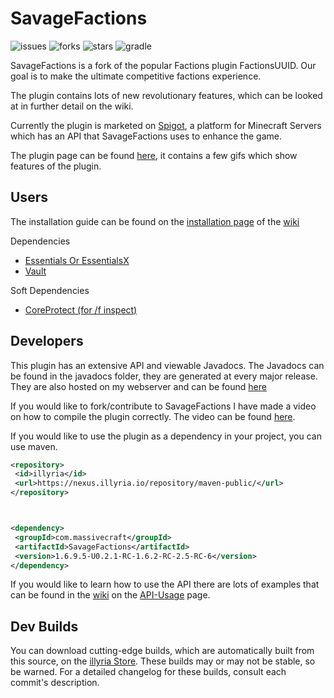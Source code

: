 # SavageFactions
![issues](https://img.shields.io/github/issues/illyria-io/illyriaFactions) ![forks](https://img.shields.io/github/forks/illyria-io/illyriaFactions) ![stars](https://img.shields.io/github/stars/illyria-io/illyriaFactions) ![gradle](https://img.shields.io/badge/build-gradle-brightgreen)

SavageFactions is a fork of the popular Factions plugin FactionsUUID. Our goal is to make the ultimate competitive factions experience.

The plugin contains lots of new revolutionary features, which can be looked at in further detail on the wiki.

Currently the plugin is marketed on [Spigot](https://www.spigotmc.org/forums/),  a platform for Minecraft Servers which has an API that SavageFactions uses to enhance the game.

The plugin page can be found [here](https://www.spigotmc.org/resources/savagefactions-the-ultimate-factions-plugin-1-7-1-13.52891/), it contains a few gifs which show features of the plugin.

## Users
The installation guide can be found on the [installation page](https://github.com/ProSavage/SavageFactions/wiki/Installation-Guide) of the [wiki](https://github.com/ProSavage/SavageFactions/wiki)

Dependencies
 - [Essentials Or EssentialsX](https://ci.ender.zone/job/EssentialsX/)
 - [Vault](https://www.spigotmc.org/resources/vault.34315/)

Soft Dependencies
 - [CoreProtect (for /f inspect)](https://www.spigotmc.org/resources/coreprotect.8631/)

## Developers
This plugin has an extensive API and viewable Javadocs.
The Javadocs can be found in the javadocs folder, they are generated at every major release.
They are also hosted on my webserver and can be found [here](http://prosavage.net/factions_javadoc/)

If you would like to fork/contribute to SavageFactions I have made a video on how to compile the plugin correctly.
The video can be found [here](https://www.youtube.com/watch?v=fnDwjA2gX-E).


If you would like to use the plugin as a dependency in your project, you can use maven.

   ```xml
<repository>
    <id>illyria</id>
    <url>https://nexus.illyria.io/repository/maven-public/</url>        
 </repository>
 
 
 
<dependency>
    <groupId>com.massivecraft</groupId>
    <artifactId>SavageFactions</artifactId>
    <version>1.6.9.5-U0.2.1-RC-1.6.2-RC-2.5-RC-6</version>
</dependency>
```

If you would like to learn how to use the API there are lots of examples that can be found in the [wiki](https://github.com/ProSavage/SavageFactions/wiki) on the [API-Usage](https://github.com/ProSavage/SavageFactions/wiki/API-Usage) page.

## Dev Builds

You can download cutting-edge builds, which are automatically built from this source, on the [illyria Store](https://store.illyria.io/product/illyria_factions). These builds may or may not be stable, so be warned. For a detailed changelog for these builds, consult each commit's description.